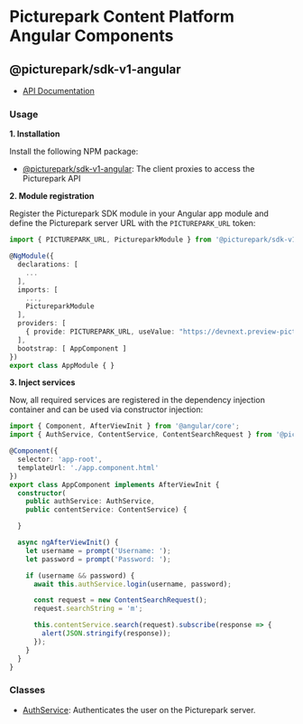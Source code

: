 # Picturepark Content Platform Angular Components

## @picturepark/sdk-v1-angular

- [API Documentation](https://rawgit.com/Picturepark/Picturepark.SDK.TypeScript/master/docs/picturepark-sdk-v1-angular/api/index.html)

### Usage

**1. Installation**

Install the following NPM package:

- [@picturepark/sdk-v1-angular](https://www.npmjs.com/package/@picturepark/sdk-v1-angular): The client proxies to access the Picturepark API

**2. Module registration**

Register the Picturepark SDK module in your Angular app module and define the Picturepark server URL with the `PICTUREPARK_URL` token:

```ts
import { PICTUREPARK_URL, PictureparkModule } from '@picturepark/sdk-v1-angular';

@NgModule({
  declarations: [
    ...
  ],
  imports: [
    ...,
    PictureparkModule
  ],
  providers: [
    { provide: PICTUREPARK_URL, useValue: "https://devnext.preview-picturepark.com" }
  ],
  bootstrap: [ AppComponent ]
})
export class AppModule { }
```

**3. Inject services**

Now, all required services are registered in the dependency injection container and can be used via constructor injection: 

```ts
import { Component, AfterViewInit } from '@angular/core';
import { AuthService, ContentService, ContentSearchRequest } from '@picturepark/sdk-v1-angular';

@Component({
  selector: 'app-root',
  templateUrl: './app.component.html'
})
export class AppComponent implements AfterViewInit {
  constructor(
    public authService: AuthService,
    public contentService: ContentService) {

  }

  async ngAfterViewInit() {
    let username = prompt('Username: ');
    let password = prompt('Password: ');

    if (username && password) {
      await this.authService.login(username, password);

      const request = new ContentSearchRequest();
      request.searchString = 'm';

      this.contentService.search(request).subscribe(response => {
        alert(JSON.stringify(response));
      });
    }
  }
}

```

### Classes

- [AuthService](AuthService.md): Authenticates the user on the Picturepark server.
